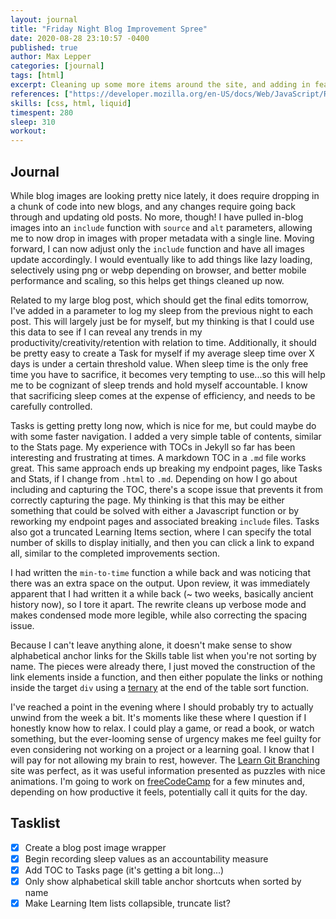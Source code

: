 ```yaml
---
layout: journal
title: "Friday Night Blog Improvement Spree"
date: 2020-08-28 23:10:57 -0400
published: true
author: Max Lepper
categories: [journal]
tags: [html]
excerpt: Cleaning up some more items around the site, and adding in features related to the upcoming large blog post.
references: ["https://developer.mozilla.org/en-US/docs/Web/JavaScript/Reference/Operators/Conditional_Operator","https://learngitbranching.js.org/","https://www.freecodecamp.org/maxlepper","https://shopify.dev/docs/themes/liquid/reference/objects/for-loops","https://stackoverflow.com/questions/46672231/in-jekyll-how-to-show-posts-from-last-week"]
skills: [css, html, liquid]
timespent: 280
sleep: 310
workout: 
---
```


## Journal

While blog images are looking pretty nice lately, it does require dropping in a chunk of code into new blogs, and any changes require going back through and updating old posts. No more, though! I have pulled in-blog images into an `include` function with `source` and `alt` parameters, allowing me to now drop in images with proper metadata with a single line. Moving forward, I can now adjust only the `include` function and have all images update accordingly. I would eventually like to add things like lazy loading, selectively using png or webp depending on browser, and better mobile performance and scaling, so this helps get things cleaned up now.

Related to my large blog post, which should get the final edits tomorrow, I've added in a parameter to log my sleep from the previous night to each post. This will largely just be for myself, but my thinking is that I could use this data to see if I can reveal any trends in my productivity/creativity/retention with relation to time. Additionally, it should be pretty easy to create a Task for myself if my average sleep time over X days is under a certain threshold value. When sleep time is the only free time you have to sacrifice, it becomes very tempting to use...so this will help me to be cognizant of sleep trends and hold myself accountable. I know that sacrificing sleep comes at the expense of efficiency, and needs to be carefully controlled.

Tasks is getting pretty long now, which is nice for me, but could maybe do with some faster navigation. I added a very simple table of contents, similar to the Stats page. My experience with TOCs in Jekyll so far has been interesting and frustrating at times. A markdown TOC in a `.md` file works great. This same approach ends up breaking my endpoint pages, like Tasks and Stats, if I change from `.html` to `.md`. Depending on how I go about including and capturing the TOC, there's a scope issue that prevents it from correctly capturing the page. My thinking is that this may be either something that could be solved with either a Javascript function or by reworking my endpoint pages and associated breaking `include` files. Tasks also got a truncated Learning Items section, where I can specify the total number of skills to display initially, and then you can click a link to expand all, similar to the completed improvements section.

I had written the `min-to-time` function a while back and was noticing that there was an extra space on the output. Upon review, it was immediately apparent that I had written it a while back (~ two weeks, basically ancient history now), so I tore it apart. The rewrite cleans up verbose mode and makes condensed mode more legible, while also correcting the spacing issue.

Because I can't leave anything alone, it doesn't make sense to show alphabetical anchor links for the Skills table list when you're not sorting by name. The pieces were already there, I just moved the construction of the link elements inside a function, and then either populate the links or nothing inside the target `div` using a [ternary]({{page.references[0]}}) at the end of the table sort function.

I've reached a point in the evening where I should probably try to actually unwind from the week a bit. It's moments like these where I question if I honestly know how to relax. I could play a game, or read a book, or watch something, but the ever-looming sense of urgency makes me feel guilty for even considering not working on a project or a learning goal. I know that I will pay for not allowing my brain to rest, however. The [Learn Git Branching]({{page.references[1]}}) site was perfect, as it was useful information presented as puzzles with nice animations. I'm going to work on [freeCodeCamp]({{page.references[2]}}) for a few minutes and, depending on how productive it feels, potentially call it quits for the day.

## Tasklist

- [x] Create a blog post image wrapper
- [x] Begin recording sleep values as an accountability measure
- [x] Add TOC to Tasks page (it's getting a bit long...)
- [x] Only show alphabetical skill table anchor shortcuts when sorted by name
- [x] Make Learning Item lists collapsible, truncate list?